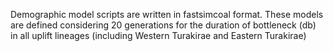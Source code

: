 Demographic model scripts are written in fastsimcoal format. These models are defined considering 20 generations for the duration of bottleneck (db) in all uplift lineages (including Western Turakirae and Eastern Turakirae)
